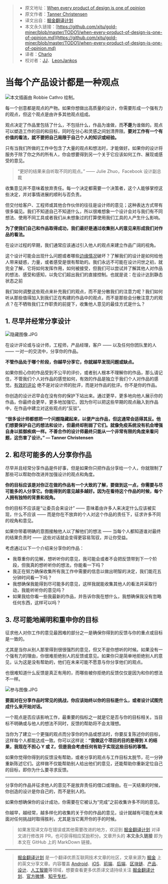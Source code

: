 > * 原文地址：[When every product of design is one of opinion](https://tannerchristensen.com/blog/2019/7/22/when-every-product-of-design-is-one-of-opinion)
> * 原文作者：[Tanner Christensen](https://tannerchristensen.com/)
> * 译文出自：[掘金翻译计划](https://github.com/xitu/gold-miner)
> * 本文永久链接：[https://github.com/xitu/gold-miner/blob/master/TODO1/when-every-product-of-design-is-one-of-opinion.md](https://github.com/xitu/gold-miner/blob/master/TODO1/when-every-product-of-design-is-one-of-opinion.md)
> * 译者：[Charlo](https://github.com/Charlo-O)
> * 校对者：[JJ](https://github.com/xujunjiejack)、[LeonJankos](https://github.com/LeonJankos)

# 当每个产品设计都是一种观点

![本文插画由 Robbie Cathro 绘制。](https://images.squarespace-cdn.com/content/v1/5b05a3300dbda3d74934c189/1562893100677-CFLC4SFZF0L9R0GMVK1H/ke17ZwdGBToddI8pDm48kBJJGUYCrQbckB0aB3i9meB7gQa3H78H3Y0txjaiv_0fDoOvxcdMmMKkDsyUqMSsMWxHk725yiiHCCLfrh8O1z4YTzHvnKhyp6Da-NYroOW3ZGjoBKy3azqku80C789l0r9YoV8ytu8SWDj21Bt3yU9Gh-U0J0GVFf0WX9Hn5Lg-0R4Sk3CvCel_jgOb6mmMUA/image-asset.jpeg)

每一个创意都是观点的产物。如果你想做出高质量的设计，你需要形成一个强有力的观点，但这个观点是由许多其他观点组成。

观点决定了作品里包括了什么，不包括什么，作品为谁做，而**不是**为谁做的。观点可以塑造工作的目的和目标，同时在分心和灵感之间划清界限。**要对工作有一个有价值的看法，就不要把自己局限于自己个人的知识或经验。**

只有当我们所做的工作中包含了大量的观点和想法时，才能做好。如果你的设计将服务于除了你之外的所有人，你会想要得到另一个关于它应该如何工作、展现或感受的意见。

> “更好的结果来自听取不同的观点。” —— Julie Zhuo，Facebook 设计副总裁

收集意见并不意味着放弃责任。每一个决定都需要一个决策者，这个人能够掌控这些决定，并对事情进展的顺利与否负责。

但交付给客户、工程师或其他合作伙伴的往往是设计师的意见；这种表达方式带有很多偏见。我们不知道自己不知道什么，所以很难想象一个设计会对与我们有不同想法、使用不同工具或者我们从未想象过的打算使用我们工具的人产生什么影响。

**为了使我们自己和作品取得成功，我们最好是通过收集别人的意见来形成我们对作品的看法。**

在设计过程的早期，我们通常应该通过引入他人的观点来建立作品广阔的视角。

这个设计可能会出现什么问题或者哪些[边缘情况](https://tannerchristensen.com/blog/2019/6/17/design-edge-cases-and-where-to-find-them)破坏？了解我们的设计是如何给他人带来疑惑，力量，或者感受是很有帮助的。我们永远不可能在设计问世之初，就完全了解，它将如何发挥作用，如何被接受，但我们可以尝试并了解其他人对作品的想法、感受和感知，以免它们超出我们的直接控制。也就是说：在设计达到静态状态之前

我们如何调整这些观点来补充我们的观点，而不是分散我们的注意力呢？我们如何听从那些值得加入到我们正在构建的作品中的观点，而不是那些会分散注意力的观点？在不牺牲我们工作职责的前提下，收集他人意见的最佳方式是什么？

## 1\. 尽早并经常分享设计

![隐藏图像.JPG](https://images.squarespace-cdn.com/content/v1/5b05a3300dbda3d74934c189/1563667050573-XYFDXXTYUBX4C98V30BK/ke17ZwdGBToddI8pDm48kMQc8WrzSIpIwdx0OJ5nYId7gQa3H78H3Y0txjaiv_0fDoOvxcdMmMKkDsyUqMSsMWxHk725yiiHCCLfrh8O1z5QPOohDIaIeljMHgDF5CVlOqpeNLcJ80NK65_fV7S1UfsC3QUt--MhsJMY95gZ7XR1rrV0B-eWEv4c3gG4QvrMv7XJJMetc4iDSXfct4AKFA/Hide+Away+Image.JPG)

在设计评论或与设计师，工程师，产品经理，客户 —— 以及任何你团队里的人—— 一对一的交流中，分享你的作品。

**不管作品处于哪个阶段，你越早分享它，你就越早发现问题或缺点。**

如果你担心你的作品受到不公平的评价，或者别人根本不理解你的作品，那么请记住，不管我们个人对作品的感觉如何，有效的作品是独立于我们个人对作品的感觉。[有效的评论](https://tannerchristensen.com/blog/2018/12/31/four-things-working-at-facebook-has-taught-me-about-design-critique) 绝不是对设计师的批评，而是对作品的批评。你不是你的作品。

你创造的设计迟早会在没有你的保护下站出来。通过更早，更多地向他人展示你的作品，你最终会更早，更多地加强它。因为你可以把这些早期的观点融入到作品中，在作品中建立对这些观点的“反驳”。

**“很多设计师都想把一个问题隐藏起来，以便产出作品，但这通常会适得其反。他们想要保护自己的想法和设计，但最终却削弱了它们。就像免疫系统没有机会增强自身以抵御疾病一样。不善合作的设计师最终只能从一个非常有限的角度来看问题，这伤害了设计。” — Tanner Christensen**

## 2\. 和尽可能多的人分享你作品

尽早并且经常分享作品是件好事，但是如果你只把作品分享给一个人，你就限制了那些可以帮助你改进并加强设计的观点和角度。

**你的目标应该是对你正在做的作品有一个大致的了解，要做到这一点，你需要与尽可能多的人分享它。你能得到的意见越多越好。因为在看待这个作品的时候，每个人拥有独特的背景和视角。**

你的目标不应该是“让委员会来设计” —— 意味着由许多人来决定什么应该被实现，什么不应该 —— 而是你在不放弃的个人对这个作品的责任下，征求许多不同的视角和意见。

如果你带着明确的意图接触他人以了解他们的想法 —— 当每个人都知道谁对最终的结果负责时 —— 这些对话就会变得更容易驾驭，并让你受益。

考虑通过以下一个介绍来分享你的作品：

* 我尊重你的见解，想听听你的意见，我可能会或者不会把反馈带到下一个阶段，但我真的想听听你的想法，你能看一下吗？
* 我正在努力确保收集所有我工作中需要的信息以做出明智的决定，我们能花五分钟时间看一下吗？
* 我想确保我能得到尽可能多的意见，这样我就能收集其他人的看法并采取行动，我能听听你的意见吗？
* 如果我给你看一些我最新的作品，并告诉你我在想什么，我想确保我没有忽略任何东西，这样可以吗？

## 3\. 尽可能地阐明和重申你的目标

征求他人对你工作的意见最困难的部分之一是确保你得到的反馈与你的重点或目标是一致的。

尤其是当你从别人那里得到很很强烈的意见，但又不是你想听的时候。如果没有一个强有力的理由，你很难拒绝别人的反馈或意见。如果你只是简单地拒绝别人的意见，认为这是没有帮助的，他们在未来可能不愿意与你分享他们的观点。

也很难知道什么反馈是真正有用的，而哪些被你拒绝的反馈仅仅是因为和你的想法不一样。

![参与图像.JPG](https://images.squarespace-cdn.com/content/v1/5b05a3300dbda3d74934c189/1563667434965-1I8MDJY9727PLW4HCQMY/ke17ZwdGBToddI8pDm48kEFCE1w56dqaOyGS9OEby0R7gQa3H78H3Y0txjaiv_0fDoOvxcdMmMKkDsyUqMSsMWxHk725yiiHCCLfrh8O1z4YTzHvnKhyp6Da-NYroOW3ZGjoBKy3azqku80C789l0haypLsn6iFkXbd5QrnyzAEdFvy2ejpJQpvpwZo7gjCOnuDjE-T1tqwX44-rS2kDHA/Taking+Part+Image.JPG)

**要面对在分享作品时常见的挑战，你应该始终以你的目标是什么，或者设计试图完成什么来开始对话。**

一个观点是否应该影响工作，最重要的指标之一就是它是否与你的目标相关。当目标不明确或与他人的想法不同时，反馈的帮助将不会太理想。

当你为了建立一个更强的观点而分享你的作品或想法时，你要反复陈述你的目标，这样每个人都能达成一致。你可以这样说：**“我做这个项目的目的是得到 X 的结果，我现在不担心 Y 或 Z，但是我会考虑任何有助于实现这些目标的事情。**

如果你觉得你得到的反馈没有帮助，或者分享的观点与工作目标太脱节，花一分钟重新陈述它们。这样做不仅能帮助别人给出他们的意见，还能帮助你重新定位自己的目标，即你为什么要寻求反馈。

---

分享你的作品并征求他人的意见不是放弃责任的借口或理由。在一天结束的时候，你创造的设计是你自己的，而不是别人的。

如果你想确保你的设计成功，你需要在它被认为“完成”之前收集许多不同的意见。

你越早，越经常，越多样化的收集的关于你的作品的意见，设计就越有可能在未来面对任何挑战时取得胜利，尤其是当它离开你的手的时候。

> 如果发现译文存在错误或其他需要改进的地方，欢迎到 [掘金翻译计划](https://github.com/xitu/gold-miner) 对译文进行修改并 PR，也可获得相应奖励积分。文章开头的 **本文永久链接** 即为本文在 GitHub 上的 MarkDown 链接。

---

> [掘金翻译计划](https://github.com/xitu/gold-miner) 是一个翻译优质互联网技术文章的社区，文章来源为 [掘金](https://juejin.im) 上的英文分享文章。内容覆盖 [Android](https://github.com/xitu/gold-miner#android)、[iOS](https://github.com/xitu/gold-miner#ios)、[前端](https://github.com/xitu/gold-miner#前端)、[后端](https://github.com/xitu/gold-miner#后端)、[区块链](https://github.com/xitu/gold-miner#区块链)、[产品](https://github.com/xitu/gold-miner#产品)、[设计](https://github.com/xitu/gold-miner#设计)、[人工智能](https://github.com/xitu/gold-miner#人工智能)等领域，想要查看更多优质译文请持续关注 [掘金翻译计划](https://github.com/xitu/gold-miner)、[官方微博](http://weibo.com/juejinfanyi)、[知乎专栏](https://zhuanlan.zhihu.com/juejinfanyi)。
